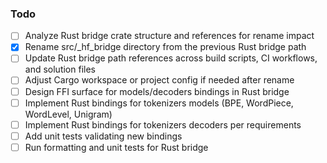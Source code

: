### Todo
- [ ] Analyze Rust bridge crate structure and references for rename impact
- [x] Rename src/_hf_bridge directory from the previous Rust bridge path
- [ ] Update Rust bridge path references across build scripts, CI workflows, and solution files
- [ ] Adjust Cargo workspace or project config if needed after rename
- [ ] Design FFI surface for models/decoders bindings in Rust bridge
- [ ] Implement Rust bindings for tokenizers models (BPE, WordPiece, WordLevel, Unigram)
- [ ] Implement Rust bindings for tokenizers decoders per requirements
- [ ] Add unit tests validating new bindings
- [ ] Run formatting and unit tests for Rust bridge